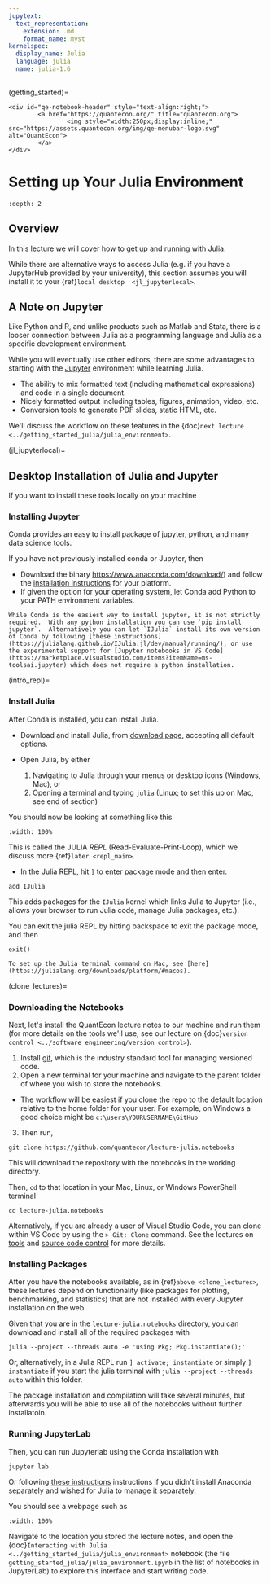```yaml
---
jupytext:
  text_representation:
    extension: .md
    format_name: myst
kernelspec:
  display_name: Julia
  language: julia
  name: julia-1.6
---
```


(getting_started)=
```{raw} html
<div id="qe-notebook-header" style="text-align:right;">
        <a href="https://quantecon.org/" title="quantecon.org">
                <img style="width:250px;display:inline;" src="https://assets.quantecon.org/img/qe-menubar-logo.svg" alt="QuantEcon">
        </a>
</div>
```

# Setting up Your Julia Environment

```{contents} Contents
:depth: 2
```

## Overview

In this lecture we will cover how to get up and running with Julia.

While there are alternative ways to access Julia (e.g. if you have a JupyterHub provided by your university), this section assumes you will install it to your {ref}`local desktop  <jl_jupyterlocal>`.

## A Note on Jupyter

Like Python and R, and unlike products such as Matlab and Stata, there is a looser connection between Julia as a programming language and Julia as a specific development environment.

While you will eventually use other editors, there are some advantages to starting with the [Jupyter](http://jupyter.org/) environment while learning Julia.

* The ability to mix formatted text (including mathematical expressions) and code in a single document.
* Nicely formatted output including tables, figures, animation, video, etc.
* Conversion tools to generate PDF slides, static HTML, etc.

We'll discuss the workflow on these features in the {doc}`next lecture <../getting_started_julia/julia_environment>`.

(jl_jupyterlocal)=
## Desktop Installation of Julia and Jupyter

If you want to install these tools locally on your machine

### Installing Jupyter
Conda provides an easy to install package of jupyter, python, and many data science tools.

If you have not previously installed conda or Jupyter, then 
* Download the binary <https://www.anaconda.com/download/>) and follow the [installation instructions](https://conda.io/projects/conda/en/latest/user-guide/install/index.html) for your platform.
* If given the option for your operating system, let Conda add Python to your PATH environment variables.

```{note}
While Conda is the easiest way to install jupyter, it is not strictly required.  With any python installation you can use `pip install jupyter`.  Alternatively you can let `IJulia` install its own version of Conda by following [these instructions](https://julialang.github.io/IJulia.jl/dev/manual/running/), or use the experimental support for [Jupyter notebooks in VS Code](https://marketplace.visualstudio.com/items?itemName=ms-toolsai.jupyter) which does not require a python installation.
```

(intro_repl)=
### Install Julia
After Conda is installed, you can install Julia.

* Download and install Julia, from [download page](http://julialang.org/downloads/), accepting all default options.

* Open Julia, by either
    1. Navigating to Julia through your menus or desktop icons (Windows, Mac), or
    2. Opening a terminal and typing `julia` (Linux; to set this up on Mac, see end of section)

You should now be looking at something like this

```{figure} /_static/figures/julia_term_1.png
:width: 100%
```

This is called the JULIA *REPL* (Read-Evaluate-Print-Loop), which we discuss more {ref}`later <repl_main>`.

* In the Julia REPL, hit `]` to enter package mode and then enter.

```{code-block} julia
add IJulia
```

This adds packages for the `IJulia` kernel which links Julia to Jupyter (i.e., allows your browser to run Julia code, manage Julia packages, etc.).

You can exit the julia REPL by hitting backspace to exit the package mode, and then 

```{code-block} julia
exit()
```

```{note}
To set up the Julia terminal command on Mac, see [here](https://julialang.org/downloads/platform/#macos).
```

(clone_lectures)=
### Downloading the Notebooks

Next, let's install the QuantEcon lecture notes to our machine and run them (for more details on the tools we'll use, see our lecture on {doc}`version control <../software_engineering/version_control>`).

1. Install [git](https://git-scm.com/book/en/v2/Getting-Started-Installing-Git/), which is the industry standard tool for managing versioned code.
2. Open a new terminal for your machine and navigate to the parent folder of where you wish to store the notebooks.
  - The workflow will be easiest if you clone the repo to the default location relative to the home folder for your user.  For example, on Windows a good choice might be `c:\users\YOURUSERNAME\GitHub`
3. Then run,

```{code-block} bash
git clone https://github.com/quantecon/lecture-julia.notebooks
```

This will download the repository with the notebooks in the working directory.

Then, `cd` to that location in your Mac, Linux, or Windows PowerShell terminal

```{code-block} bash
cd lecture-julia.notebooks
```

Alternatively, if you are already a user of Visual Studio Code, you can clone within VS Code by using the `> Git: Clone` command.  See the lectures on [tools](../software_engineering/tools_editors.md) and [source code control](../software_engineering/version_control.md) for more details.

### Installing Packages

After you have the notebooks available, as in {ref}`above <clone_lectures>`, these lectures depend on functionality (like packages for plotting, benchmarking, and statistics) that are not installed with every Jupyter installation on the web.

Given that you are in the `lecture-julia.notebooks` directory, you can download and install all of the required packages with
```{code-block} bash
julia --project --threads auto -e 'using Pkg; Pkg.instantiate();'
```
Or, alternatively, in a Julia REPL run `] activate; instantiate` or simply `] instantiate` if you start the julia terminal with `julia --project --threads auto` within this folder.

The package installation and compilation will take several minutes, but afterwards you will be able to use all of the notebooks without further installatoin.

### Running JupyterLab

Then, you can run Jupyterlab using the Conda installation with

```{code-block} bash
jupyter lab
```

Or following [these instructions](https://julialang.github.io/IJulia.jl/dev/manual/running/) instructions if you didn't install Anaconda separately and wished for Julia to manage it separately.

You should see a webpage such as 

```{figure} /_static/figures/jupyterlab_first.png
:width: 100%
```

Navigate to the location you stored the lecture notes, and open the {doc}`Interacting with Julia <../getting_started_julia/julia_environment>` notebook (the file `getting_started_julia/julia_environment.ipynb` in the list of notebooks in JupyterLab) to explore this interface and start writing code.
